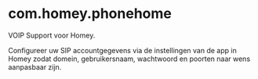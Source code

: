# com.homey.phonehome

VOIP Support voor Homey.

Configureer uw SIP accountgegevens via de instellingen van de app in Homey zodat domein, gebruikersnaam, wachtwoord en poorten naar wens aanpasbaar zijn.
